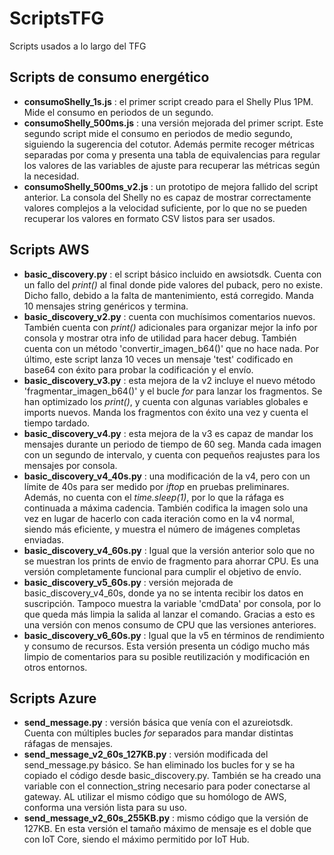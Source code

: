 # ScriptsTFG
Scripts usados a lo largo del TFG

## Scripts de consumo energético
* **consumoShelly_1s.js** : el primer script creado para el Shelly Plus 1PM. Mide el consumo en periodos de un segundo.
* **consumoShelly_500ms.js** : una versión mejorada del primer script. Este segundo script mide el consumo en periodos de medio segundo, siguiendo la sugerencia del cotutor. Además permite recoger métricas separadas por coma y presenta una tabla de equivalencias para regular los valores de las variables de ajuste para recuperar las métricas según la necesidad.
* **consumoShelly_500ms_v2.js** : un prototipo de mejora fallido del script anterior. La consola del Shelly no es capaz de mostrar correctamente valores complejos a la velocidad suficiente, por lo que no se pueden recuperar los valores en formato CSV listos para ser usados.

## Scripts AWS
* **basic_discovery.py** : el script básico incluido en awsiotsdk. Cuenta con un fallo del *print()* al final donde pide valores del puback, pero no existe. Dicho fallo, debido a la falta de mantenimiento, está corregido. Manda 10 mensajes string genéricos y termina.
* **basic_discovery_v2.py** : cuenta con muchísimos comentarios nuevos. También cuenta con *print()* adicionales para organizar mejor la info por consola y mostrar otra info de utilidad para hacer debug. También cuenta con un método 'convertir_imagen_b64()' que no hace nada. 
Por último, este script lanza 10 veces un mensaje 'test' codificado en base64 con éxito para probar la codificación y el envío.
* **basic_discovery_v3.py** : esta mejora de la v2 incluye el nuevo método 'fragmentar_imagen_b64()' y el bucle *for* para lanzar los fragmentos. Se han optimizado los *print()*, y cuenta con algunas variables globales e imports nuevos. Manda los fragmentos con éxito una vez y cuenta el tiempo tardado.
* **basic_discovery_v4.py** : esta mejora de la v3 es capaz de mandar los mensajes durante un periodo de tiempo de 60 seg. Manda cada imagen con un segundo de intervalo, y cuenta con pequeños reajustes para los mensajes por consola.
* **basic_discovery_v4_40s.py** : una modificación de la v4, pero con un límite de 40s para ser medido por *iftop* en pruebas preliminares. Además, no cuenta con el *time.sleep(1)*, por lo que la ráfaga es continuada a máxima cadencia. 
También codifica la imagen solo una vez en lugar de hacerlo con cada iteración como en la v4 normal, siendo más eficiente, y muestra el número de imágenes completas enviadas.
* **basic_discovery_v4_60s.py** : Igual que la versión anterior solo que no se muestran los prints de envio de fragmento para ahorrar CPU. Es una versión completamente funcional para cumplir el objetivo de envío.
* **basic_discovery_v5_60s.py** : versión mejorada de basic_discovery_v4_60s, donde ya no se intenta recibir los datos en suscripción. Tampoco muestra la variable 'cmdData' por consola, por lo que queda más limpia la salida al lanzar el comando. Gracias a esto es una versión con menos consumo de CPU que las versiones anteriores.
* **basic_discovery_v6_60s.py** : Igual que la v5 en términos de rendimiento y consumo de recursos. Esta versión presenta un código mucho más limpio de comentarios para su posible reutilización y modificación en otros entornos.

## Scripts Azure
* **send_message.py** : versión básica que venía con el azureiotsdk. Cuenta con múltiples bucles *for* separados para mandar distintas ráfagas de mensajes.
* **send_message_v2_60s_127KB.py** : versión modificada del send_message.py básico. Se han eliminado los bucles for y se ha copiado el código desde basic_discovery.py. También se ha creado una variable con el connection_string necesario para poder conectarse al gateway. AL utilizar el mismo código que su homólogo de AWS, conforma una versión lista para su uso.
* **send_message_v2_60s_255KB.py** : mismo código que la versión de 127KB. En esta versión el tamaño máximo de mensaje es el doble que con IoT Core, siendo el máximo permitido por IoT Hub.
